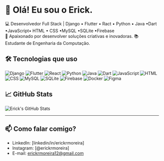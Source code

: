# 👋 Olá! Eu sou o Erick.

💻 Desenvolvedor Full Stack | Django • Flutter • Ract • Python • Java •Dart •JavaScript• HTML • CSS •MySQL •SQLite •Firebase  
🚀 Apaixonado por desenvolver soluções criativas e inovadoras.
📚 Estudante de Engenharia da Computação.

## 🛠️ Tecnologias que uso

![Django](https://img.shields.io/badge/-Django-092E20?style=flat&logo=django&logoColor=white)
![Flutter](https://img.shields.io/badge/-Flutter-02569B?style=flat&logo=flutter&logoColor=white)
![React](https://img.shields.io/badge/-React-61DAFB?style=flat&logo=react&logoColor=black)
![Python](https://img.shields.io/badge/-Python-3776AB?style=flat&logo=python&logoColor=white)
![Java](https://img.shields.io/badge/-Java-007396?style=flat&logo=java&logoColor=white)
![Dart](https://img.shields.io/badge/-Dart-0175C2?style=flat&logo=dart&logoColor=white)
![JavaScript](https://img.shields.io/badge/-JavaScript-F7DF1E?style=flat&logo=javascript&logoColor=black)
![HTML](https://img.shields.io/badge/-HTML5-E34F26?style=flat&logo=html5&logoColor=white)
![CSS](https://img.shields.io/badge/-CSS3-1572B6?style=flat&logo=css3&logoColor=white)
![MySQL](https://img.shields.io/badge/-MySQL-4479A1?style=flat&logo=mysql&logoColor=white)
![SQLite](https://img.shields.io/badge/-SQLite-003B57?style=flat&logo=sqlite&logoColor=white)
![Firebase](https://img.shields.io/badge/-Firebase-FFCA28?style=flat&logo=firebase&logoColor=black)
![Docker](https://img.shields.io/badge/-Docker-2496ED?style=flat&logo=docker&logoColor=white)
![Figma](https://img.shields.io/badge/-Figma-F24E1E?style=flat&logo=figma&logoColor=white)

## 📈 GitHub Stats

![Erick's GitHub Stats](https://github-readme-stats.vercel.app/api?username=Erickrmoreira&show_icons=true&theme=default)

---

## 📫 Como falar comigo?

- LinkedIn: [linkedin/in/erickrmoreira]
- Instagram: [@erickrmoreira]
- E-mail: erickrmoreira12@gmail.com
